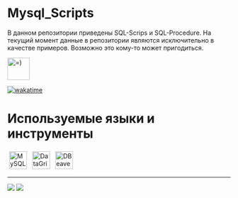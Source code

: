 # Mysql_Scripts

В данном репозитории приведены SQL-Scrips и SQL-Procedure.
На текущий момент данные в репозитории являются исключительно в качестве примеров.
Возможно это кому-то может пригодиться.

<img src="https://i.gifer.com/origin/84/84b7d7e62befb51f831bc0ed938c8742.gif" alt="=)" height="50px">

[![wakatime](https://wakatime.com/badge/github/lameRER/Mysql_Scripts.svg)](https://wakatime.com/badge/github/lameRER/Mysql_Scripts)<br>

# Используемые языки и инструменты

<p>
<img src="https://raw.githubusercontent.com/lameRER/lameRER/main/images/mysql.svg" height="40" style="vertical-align:down; margin:4px" alt="MySQL">
<img src="https://raw.githubusercontent.com/lameRER/lameRER/main/images/DataGrip.svg" height="40" style="vertical-align:down; margin:4px" alt="DataGrip">
<img src="https://raw.githubusercontent.com/lameRER/lameRER/main/images/DBeaver.svg" height="40" style="vertical-align:down; margin:4px" alt="DBeaver">
</p>

---

<a href="https://github.com/lameRER" alt="https://github.com/lameRER"><img src="https://img.shields.io/static/v1?style=for-the-badge&label=CREATED%20BY&message=lameRER&color=000000"></a>
<a href="https://github.com/lameRER/Mysql_Scripts/blob/master/LICENSE" alt="https://github.com/lameRER/Mysql_Scripts/blob/master/LICENSE"><img src="https://img.shields.io/static/v1?style=for-the-badge&label=LICENSE&message=MIT&color=000000"></a>
